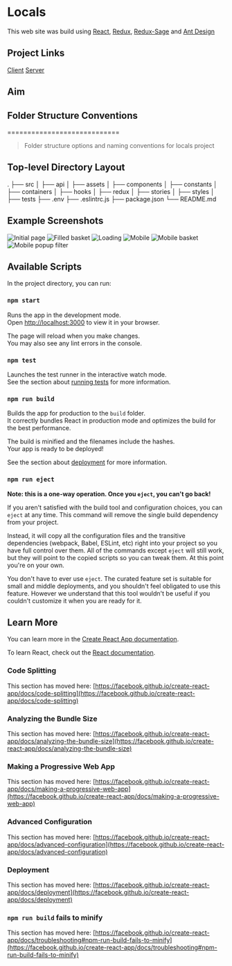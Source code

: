# Locals

This web site was build using [React](https://tr.reactjs.org/), [Redux](https://redux.js.org/), [Redux-Sage](https://redux-saga.js.org/) and [Ant Design](https://ant.design/)

## Project Links

[Client](https://master.dgpvs6inlk5yw.amplifyapp.com/)
[Server](https://locals-backend.herokuapp.com/)

## Aim

## Folder Structure Conventions
============================

> Folder structure options and naming conventions for locals project

## Top-level Directory Layout

 .
    ├── src
    │   ├── api
    │   ├── assets
    │   ├── components
    │   ├── constants
    │   ├── containers
    │   ├── hooks
    │   ├── redux
    │   ├── stories
    │   ├── styles
    │   ├── tests
    ├── .env
    ├── .eslintrc.js
    ├── package.json
    └── README.md

## Example Screenshots

![Initial page](/src/assets/images/github-images/empty_initial_page.png)
![Filled basket](/src/assets/images/github-images/filled_basket.png)
![Loading](/src/assets/images/github-images/loading.png)
![Mobile](/src/assets/images/github-images/mobile.png)
![Mobile basket](/src/assets/images/github-images/mobile_basket.png)
![Mobile popup filter](/src/assets/images/github-images/mobile_filter_options.png)


## Available Scripts

In the project directory, you can run:

### `npm start`

Runs the app in the development mode.\
Open [http://localhost:3000](http://localhost:3000) to view it in your browser.

The page will reload when you make changes.\
You may also see any lint errors in the console.

### `npm test`

Launches the test runner in the interactive watch mode.\
See the section about [running tests](https://facebook.github.io/create-react-app/docs/running-tests) for more information.

### `npm run build`

Builds the app for production to the `build` folder.\
It correctly bundles React in production mode and optimizes the build for the best performance.

The build is minified and the filenames include the hashes.\
Your app is ready to be deployed!

See the section about [deployment](https://facebook.github.io/create-react-app/docs/deployment) for more information.

### `npm run eject`

**Note: this is a one-way operation. Once you `eject`, you can't go back!**

If you aren't satisfied with the build tool and configuration choices, you can `eject` at any time. This command will remove the single build dependency from your project.

Instead, it will copy all the configuration files and the transitive dependencies (webpack, Babel, ESLint, etc) right into your project so you have full control over them. All of the commands except `eject` will still work, but they will point to the copied scripts so you can tweak them. At this point you're on your own.

You don't have to ever use `eject`. The curated feature set is suitable for small and middle deployments, and you shouldn't feel obligated to use this feature. However we understand that this tool wouldn't be useful if you couldn't customize it when you are ready for it.

## Learn More

You can learn more in the [Create React App documentation](https://facebook.github.io/create-react-app/docs/getting-started).

To learn React, check out the [React documentation](https://reactjs.org/).

### Code Splitting

This section has moved here: [https://facebook.github.io/create-react-app/docs/code-splitting](https://facebook.github.io/create-react-app/docs/code-splitting)

### Analyzing the Bundle Size

This section has moved here: [https://facebook.github.io/create-react-app/docs/analyzing-the-bundle-size](https://facebook.github.io/create-react-app/docs/analyzing-the-bundle-size)

### Making a Progressive Web App

This section has moved here: [https://facebook.github.io/create-react-app/docs/making-a-progressive-web-app](https://facebook.github.io/create-react-app/docs/making-a-progressive-web-app)

### Advanced Configuration

This section has moved here: [https://facebook.github.io/create-react-app/docs/advanced-configuration](https://facebook.github.io/create-react-app/docs/advanced-configuration)

### Deployment

This section has moved here: [https://facebook.github.io/create-react-app/docs/deployment](https://facebook.github.io/create-react-app/docs/deployment)

### `npm run build` fails to minify

This section has moved here: [https://facebook.github.io/create-react-app/docs/troubleshooting#npm-run-build-fails-to-minify](https://facebook.github.io/create-react-app/docs/troubleshooting#npm-run-build-fails-to-minify)
